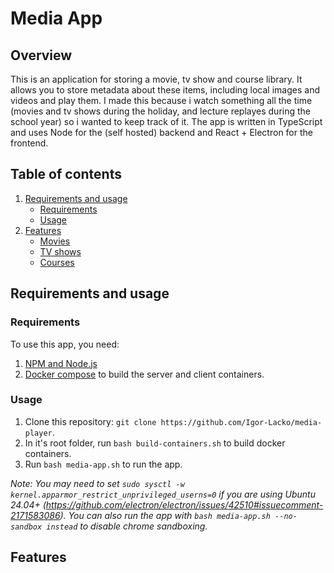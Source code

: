 # Media App

## Overview

This is an application for storing a movie, tv show and course library. It allows you to store metadata about these items, including local images and videos and play them. I made this because i watch something all the time (movies and tv shows during the holiday, and lecture replayes during the school year) so i wanted to keep track of it. The app is written in
TypeScript and uses Node for the (self hosted) backend and React + Electron for the frontend.

## Table of contents

1. [Requirements and usage](#requirements-and-usage)
   - [Requirements](#requirements)
   - [Usage](#usage)
2. [Features](#features)
   - [Movies](#movies)
   - [TV shows](#tv-shows)
   - [Courses](#courses)

## Requirements and usage

### Requirements

To use this app, you need:
1. [NPM and Node.js](https://docs.npmjs.com/downloading-and-installing-node-js-and-npm)
2. [Docker compose](https://docs.docker.com/compose/install/) to build the server and client containers.

### Usage

1. Clone this repository: `git clone https://github.com/Igor-Lacko/media-player`.
2. In it's root folder, run `bash build-containers.sh` to build docker containers.
3. Run `bash media-app.sh` to run the app.<br>

*Note: You may need to set `sudo sysctl -w kernel.apparmor_restrict_unprivileged_userns=0` if you are using Ubuntu 24.04+ (https://github.com/electron/electron/issues/42510#issuecomment-2171583086). You can also run the app with `bash media-app.sh --no-sandbox instead` to disable chrome sandboxing.*

## Features
